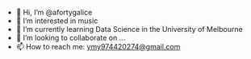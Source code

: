 - 👋 Hi, I’m @afortygalice
- 👀 I’m interested in music
- 🌱 I’m currently learning Data Science in the University of Melbourne
- 💞️ I’m looking to collaborate on ...
- 📫 How to reach me: ymy974420274@gmail.com

<!---
afortygalice/afortygalice is a ✨ special ✨ repository because its `README.md` (this file) appears on your GitHub profile.
You can click the Preview link to take a look at your changes.
--->
